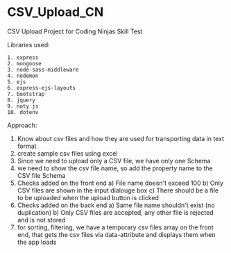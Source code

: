 # CSV_Upload_CN
 CSV Upload Project for Coding Ninjas Skill Test


Libraries used:

	1. express
	2. mongoose
	3. node-sass-middleware
	4. nodemon
	5. ejs
	6. express-ejs-layouts
	7. bootstrap
	8. jquery
	9. noty js
	10. dotenv



Approach:

1) Know about csv files and how they are used for transporting data in text format
2) create sample csv files using excel
3) Since we need to upload only a CSV file, we have only one Schema
4) we need to show the csv file name, so add the property name to the CSV file Schema
5) Checks added on the front end
    a) File name doesn't exceed 100
    b) Only CSV files are shown in the input dialouge box
    c) There should be a file to be uploaded when the upload button is clicked
6) Checks added on the back end
    a) Same file name shouldn't exist (no duplication)
    b) Only CSV files are accepted, any other file is rejected and is not stored
7) for sorting, filtering, we have a temporary csv files array on the front end, that gets the csv files via data-attribute and displays them when the app loads